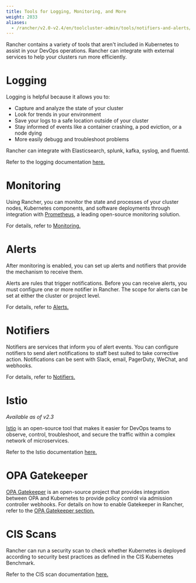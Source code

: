 ```yaml
---
title: Tools for Logging, Monitoring, and More
weight: 2033
aliases:
  - /rancher/v2.0-v2.4/en/toolcluster-admin/tools/notifiers-and-alerts/
---
```


Rancher contains a variety of tools that aren't included in Kubernetes to assist in your DevOps operations. Rancher can integrate with external services to help your clusters run more efficiently.


# Logging

Logging is helpful because it allows you to:

- Capture and analyze the state of your cluster
- Look for trends in your environment
- Save your logs to a safe location outside of your cluster
- Stay informed of events like a container crashing, a pod eviction, or a node dying
- More easily debugg and troubleshoot problems

Rancher can integrate with Elasticsearch, splunk, kafka, syslog, and fluentd.

Refer to the logging documentation [here.](../pages-for-subheaders/cluster-logging.md)

# Monitoring

Using Rancher, you can monitor the state and processes of your cluster nodes, Kubernetes components, and software deployments through integration with [Prometheus](https://prometheus.io/), a leading open-source monitoring solution.

For details, refer to [Monitoring.](../pages-for-subheaders/cluster-monitoring.md)
# Alerts

After monitoring is enabled, you can set up alerts and notifiers that provide the mechanism to receive them.

Alerts are rules that trigger notifications. Before you can receive alerts, you must configure one or more notifier in Rancher. The scope for alerts can be set at either the cluster or project level.

For details, refer to [Alerts.](../pages-for-subheaders/cluster-alerts.md)
# Notifiers

Notifiers are services that inform you of alert events. You can configure notifiers to send alert notifications to staff best suited to take corrective action. Notifications can be sent with Slack, email, PagerDuty, WeChat, and webhooks.

For details, refer to [Notifiers.](../explanations/integrations-in-rancher/notifiers.md)
# Istio

_Available as of v2.3_

[Istio](https:cluster-admin/tools/istio.io/) is an open-source tool that makes it easier for DevOps teams to observe, control, troubleshoot, and secure the traffic within a complex network of microservices.

Refer to the Istio documentation [here.](../pages-for-subheaders/istio.md)

# OPA Gatekeeper

[OPA Gatekeeper](https://github.com/open-policy-agent/gatekeeper) is an open-source project that provides integration between OPA and Kubernetes to provide policy control via admission controller webhooks. For details on how to enable Gatekeeper in Rancher, refer to the [OPA Gatekeeper section.](../explanations/integrations-in-rancher/opa-gatekeeper.md)


# CIS Scans

Rancher can run a security scan to check whether Kubernetes is deployed according to security best practices as defined in the CIS Kubernetes Benchmark.

Refer to the CIS scan documentation [here.](../pages-for-subheaders/cis-scans.md)